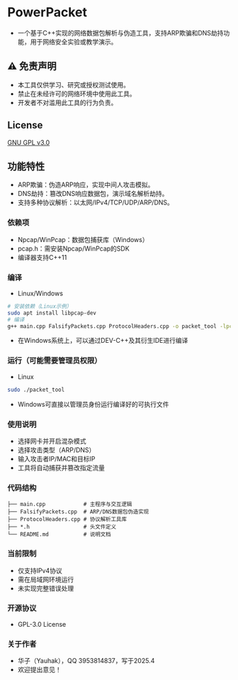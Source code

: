 # PowerPacket
- 一个基于C++实现的网络数据包解析与伪造工具，支持ARP欺骗和DNS劫持功能，用于网络安全实验或教学演示。
## ⚠️ 免责声明
- 本工具仅供学习、研究或授权测试使用。
- 禁止在未经许可的网络环境中使用此工具。
- 开发者不对滥用此工具的行为负责。
## License
[GNU GPL v3.0](LICENSE)
## 功能特性
- ARP欺骗：伪造ARP响应，实现中间人攻击模拟。
- DNS劫持：篡改DNS响应数据包，演示域名解析劫持。
- 支持多种协议解析：以太网/IPv4/TCP/UDP/ARP/DNS。
### 依赖项
- Npcap/WinPcap：数据包捕获库（Windows）
- pcap.h：需安装Npcap/WinPcap的SDK
- 编译器支持C++11
### 编译
- Linux/Windows
```bash
# 安装依赖（Linux示例）
sudo apt install libpcap-dev
# 编译
g++ main.cpp FalsifyPackets.cpp ProtocolHeaders.cpp -o packet_tool -lpcap
```
- 在Windows系统上，可以通过DEV-C++及其衍生IDE进行编译
### 运行（可能需要管理员权限）
- Linux
```bash
sudo ./packet_tool
```
- Windows可直接以管理员身份运行编译好的可执行文件
### 使用说明
- 选择网卡并开启混杂模式
- 选择攻击类型（ARP/DNS）
- 输入攻击者IP/MAC和目标IP
- 工具将自动捕获并篡改指定流量
### 代码结构
```plaintext
├── main.cpp            # 主程序与交互逻辑
├── FalsifyPackets.cpp  # ARP/DNS数据包伪造实现
├── ProtocolHeaders.cpp # 协议解析工具库
├── *.h                 # 头文件定义
└── README.md           # 说明文档
```
### 当前限制
- 仅支持IPv4协议
- 需在局域网环境运行
- 未实现完整错误处理
### 开源协议
- GPL-3.0 License
### 关于作者
- 华子（Yauhak），QQ 3953814837，写于2025.4
- 欢迎提出意见！
